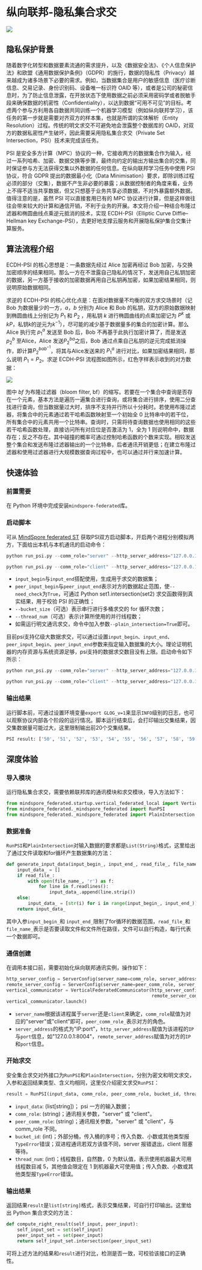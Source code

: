 # 纵向联邦-隐私集合求交

<a href="https://gitee.com/mindspore/docs/blob/r2.0/docs/federated/docs/source_zh_cn/private_set_intersection.md" target="_blank"><img src="https://mindspore-website.obs.cn-north-4.myhuaweicloud.com/website-images/r2.0/resource/_static/logo_source.png"></a>

## 隐私保护背景

随着数字化转型和数据要素流通的需求提升，以及《数据安全法》、《个人信息保护法》和欧盟《通用数据保护条例》（GDPR）的施行，数据的隐私性（Privacy）越来越成为诸多场景下必要的需求。例如，当数据集合是用户的敏感信息（医疗诊断信息、交易记录、身份识别码、设备唯一标识符 OAID 等），或者是公司的秘密信息时，为了防止信息泄露，在开放状态下使用数据之前必须采用密码学或者脱敏手段来确保数据的机密性（Confidentiality），以达到数据“可用不可见”的目标。考虑两个参与方利用各自数据共同训练一个机器学习模型（例如纵向联邦学习），该任务的第一步就是需要对齐双方的样本集，也就是所谓的实体解析（Entity Resolution）过程。传统的明文求交不可避免地会泄露整个数据库的 OAID，对双方的数据私密性产生破坏，因此需要采用隐私集合求交（Private Set Intersection，PSI）技术来完成该任务。

PSI 是安全多方计算（MPC）协议的一种，它接收两方的数据集合作为输入，经过一系列哈希、加密、数据交换等步骤，最终向约定的输出方输出集合的交集，同时保证参与方无法获得交集以外数据的任何信息。在纵向联邦学习任务中使用 PSI 协议，符合 GDPR 提出的数据最小化（Data Minimisation）要求，即除训练过程必须的部分（交集），数据不产生非必要的暴露；从数据控制者的角度来看，业务上不得不适当共享数据，但又只想基于业务共享必须数据，不对外暴露额外数据。值得注意的是，虽然 PSI 可以直接套用已有的 MPC 协议进行计算，但是这样做往往会带来较大的计算和通信开销，不利于业务的开展。本文将介绍一种结合布隆过滤器和椭圆曲线点乘逆元抵消的技术，实现 ECDH-PSI（Elliptic Curve Diffie–Hellman key Exchange-PSI），去更好地支撑云服务和开展隐私保护集合交集计算服务。

## 算法流程介绍

ECDH-PSI 的核心思想是：一条数据先经过 Alice 加密再经过 Bob 加密，与交换加密顺序的结果相同。那么一方在不泄露自己隐私的情况下，发送用自己私钥加密的数据，另一方基于接收的加密数据再用自己私钥再加密，如果加密结果相同，则说明原始数据相同。

求逆的 ECDH-PSI 的核心优化点是：在面对数据量不均衡的双方求交场景时（记 Bob 为数据量少的一方，$a$，$b$ 分别为 Alice 和 Bob 的私钥，双方的原始数据映射到椭圆曲线上分别记为 $P_1$ 和 $P_2$ ，用私钥 $k$ 进行椭圆曲线的点乘加密记为 $P^k$ 或 $kP$，私钥$k$的逆元为$k^{-1}$），尽可能的减少基于数据量多的集合的加密计算。那么 Alice 执行完 $p_1^a$ 发送至 Bob 后，Bob 不再基于此执行加密计算了，而是发送 $p_2^b$ 至Alice，Alice 发送$P_2^{ba}$之后，Bob 通过点乘自己私钥的逆元完成抵消操作，即计算$P_2^{bab^{-1}}$，将其与Alice发送来的 $P_1^a$ 进行对比，如果加密结果相同，那么说明 $P_1=P_2$。求逆 ECDH-PSI 流程图如图所示，红色字样表示收到的对方数据：

![](./images/inverse_ecdh_psi_flow.png)

图中 $bf$ 为布隆过滤器（bloom filter, bf）的缩写。若要在一个集合中查询是否存在一个元素，基本方法是遍历一遍集合进行查询，或将集合进行排序，使用二分查找进行查询，但当数据量过大时，排序不支持并行所以十分耗时。若使用布隆过滤器，将集合中的元素通过若干哈希函数映射至一个初始全 0 比特串中的若干位，所有集合中的元素共用一个比特串。查询时，只需将待查询数据也使用相同的这些若干哈希函数处理，直接访问所有对应位是否激活为 1，全为 1 则说明命中，数据存在；反之不存在。其中碰撞的概率可通过控制哈希函数的个数来实现。相较发送整个集合和发送布隆过滤器输出的一个比特串，后者通讯开销更低；在建立布隆过滤器和使用过滤器进行大规模数据查询过程中，也可以通过并行来加速计算。

## 快速体验

### 前置需要

在 Python 环境中完成安装`mindspore-federated`库。

### 启动脚本

可从 [MindSpore federated ST](https://gitee.com/mindspore/federated/blob/master/tests/st/psi/run_psi.py) 获取PSI双方启动脚本，开启两个进程分别模拟两方，下面给出本机与本机通讯的启动命令：

```python
python run_psi.py --comm_role="server" --http_server_address="127.0.0.1:8004" --remote_server_address="127.0.0.1:8005" --input_begin=1 --input_end=100

python run_psi.py --comm_role="client" --http_server_address="127.0.0.1:8005" --remote_server_address="127.0.0.1:8004" --input_begin=50 --input_end=150
```

- `input_begin`与`input_end`搭配使用，生成用于求交的数据集；
- `peer_input_begin`与`peer_input_end`表示对方的数据起止范围，使`--need_check`为`True`，可通过 Python set1.intersection(set2) 求交函数得到真实结果，用于校验 PSI 的正确性；
- `--bucket_size`（可选）表示串行进行多桶求交的 for 循环次数；
- `--thread_num`（可选）表示计算所使用的并行线程数；
- 如需运行明文通讯求交，命令中加入参数`--plain_intersection=True`即可。

目前psi支持亿级大数据求交，可以通过设置`input_begin`、`input_end`、`peer_input_begin`、`peer_input_end`参数来指定输入数据集的大小。理论证明机器的内存资源与系统资源足够，psi支持的数据求交数目没有上限。启动命令如下所示：

```python
python run_psi.py --comm_role="server" --http_server_address="127.0.0.1:8004" --remote_server_address="127.0.0.1:8005" --input_begin=1 --input_end=100000000

python run_psi.py --comm_role="client" --http_server_address="127.0.0.1:8005" --remote_server_address="127.0.0.1:8004" --input_begin=1 --input_end=100000000
```

### 输出结果

运行脚本前，可通过设置环境变量`export GLOG_v=1`来显示`INFO`级别的日志，也可以观察协议内部各个阶段的运行情况。脚本运行结束后，会打印输出交集结果，因交集数据量可能过大，这里限制输出前20个交集结果。

```bash
PSI result: ['50', '51', '52', '53', '54', '55', '56', '57', '58', '59', '60', '61', '62', '63', '64', '65', '66', '67', '68', '69'] (display limit: 20)
```

## 深度体验

### 导入模块

运行隐私集合求交，需要依赖联邦库的通讯模块和求交模块，导入方法如下：

```python
from mindspore_federated.startup.vertical_federated_local import VerticalFederatedCommunicator, ServerConfig
from mindspore_federated._mindspore_federated import RunPSI
from mindspore_federated._mindspore_federated import PlainIntersection
```

### 数据准备

`RunPSI`和`PlainIntersection`对输入数据的要求都是`List(String)`格式，这里给出了通过文件读取和for循环产生数据集的方法：

```python
def generate_input_data(input_begin_, input_end_, read_file_, file_name_):
    input_data_ = []
    if read_file_:
        with open(file_name_, 'r') as f:
            for line in f.readlines():
                input_data_.append(line.strip())
    else:
        input_data_ = [str(i) for i in range(input_begin_, input_end_)]
    return input_data_
```

其中入参`input_begin_`和 `input_end_`限制了for循环的数据范围，`read_file_`和`file_name_`表示是否要读取文件和文件所在路径，文件可以自行构造，每行代表一个数据即可。

### 通信创建

在调用本接口前，需要初始化纵向联邦通讯实例，操作如下：

```python
http_server_config = ServerConfig(server_name=comm_role, server_address=http_server_address)
remote_server_config = ServerConfig(server_name=peer_comm_role, server_address=remote_server_address)
vertical_communicator = VerticalFederatedCommunicator(http_server_config=http_server_config,
                                                      remote_server_config=remote_server_config)
vertical_communicator.launch()
```

- `server_name`根据该进程属于`server`还是`client`来确定，`comm_role`赋值为对应的"server"或"client"即可，`peer_comm_role_`表示对方的角色。
- `server_address`的格式为"IP:port"，`http_server_address`赋值为该进程的`IP`与`port`信息，如"127.0.0.1:8004"，`remote_server_address`赋值为对方的`IP`和`port`信息。

### 开始求交

安全集合求交对外接口为`RunPSI`和`PlainIntersection`，分别为密文和明文求交，入参和返回结果类型、含义均相同，这里仅介绍密文求交`RunPSI`：

```python
result = RunPSI(input_data, comm_role, peer_comm_role, bucket_id, thread_num)
```

- `input_data`: (list[string])； psi 一方的输入数据；
- `comm_role`: (string)；通讯相关参数，"server" 或 "client"。
- `peer_comm_role`: (string)；通讯相关参数，"server" 或 "client"，与 comm_role 不同。
- `bucket_id`: (int)；外部分桶，传入桶的序号；传入负数、小数或其他类型报`TypeError`错误；双进程通讯若双方该值不同，server 报错退出，client 阻塞等待。
- `thread_num`: (int)；线程数目，自然数，0 为默认值，表示使用机器最大可用线程数目减 5，其他值会限定在 1 到机器最大可使用值；传入负数、小数或其他类型报`TypeError`错误。

### 输出结果

返回结果`result`是`list[string]`格式，表示交集结果，可自行打印输出。这里给出 Python 集合求交的方法：

```python
def compute_right_result(self_input, peer_input):
    self_input_set = set(self_input)
    peer_input_set = set(peer_input)
    return self_input_set.intersection(peer_input_set)
```

可将上述方法的结果和`result`进行对比，检测是否一致，可校验该接口的正确性。
